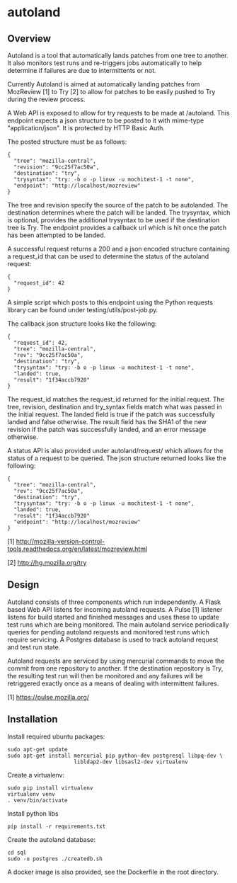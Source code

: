 autoland
========

Overview
--------

Autoland is a tool that automatically lands patches from one tree to another.
It also monitors test runs and re-triggers jobs automatically to help determine
if failures are due to intermittents or not.

Currently Autoland is aimed at automatically landing patches from MozReview [1]
to Try [2] to allow for patches to be easily pushed to Try during the review
process.

A Web API is exposed to allow for try requests to be made at /autoland. This
endpoint expects a json structure to be posted to it with mime-type
"application/json". It is protected by HTTP Basic Auth.

The posted structure must be as follows:


    {
      "tree": "mozilla-central",
      "revision": "9cc25f7ac50a",
      "destination": "try",
      "trysyntax": "try: -b o -p linux -u mochitest-1 -t none",
      "endpoint": "http://localhost/mozreview"
    }


The tree and revision specify the source of the patch to be autolanded. The
destination determines where the patch will be landed. The trysyntax, which is
optional, provides the additional trysyntax to be used if the destination tree
is Try. The endpoint provides a callback url which is hit once the patch has
been attempted to be landed.

A successful request returns a 200 and a json encoded structure containing a
request_id that can be used to determine the status of the autoland request:


    {
      "request_id": 42
    }


A simple script which posts to this endpoint using the Python requests library
can be found under testing/utils/post-job.py.

The callback json structure looks like the following:


    {
      "request_id": 42,
      "tree": "mozilla-central",
      "rev": "9cc25f7ac50a",
      "destination": "try",
      "trysyntax": "try: -b o -p linux -u mochitest-1 -t none",
      "landed": true,
      "result": "1f34accb7920"
    }


The request_id matches the request_id returned for the initial request. The
tree, revision, destination and try_syntax fields match what was passed in the
initial request. The landed field is true if the patch was successfully landed
and false otherwise. The result field has the SHA1 of the new revision if the
patch was successfully landed, and an error message otherwise.

A status API is also provided under autoland/request/<id> which allows for the
status of a request to be queried. The json structure returned looks like the
following:


    {
      "tree": "mozilla-central",
      "rev": "9cc25f7ac50a",
      "destination": "try",
      "trysyntax": "try: -b o -p linux -u mochitest-1 -t none",
      "landed": true,
      "result": "1f34accb7920"
      "endpoint": "http://localhost/mozreview"
    }


[1] http://mozilla-version-control-tools.readthedocs.org/en/latest/mozreview.html

[2] http://hg.mozilla.org/try


Design
------

Autoland consists of three components which run independently. A Flask based
Web API listens for incoming autoland requests. A Pulse [1] listener listens
for build started and finished messages and uses these to update test runs
which are being monitored. The main autoland service periodically queries for
pending autoland requests and monitored test runs which require servicing. A
Postgres database is used to track autoland request and test run state.

Autoland requests are serviced by using mercurial commands to move the commit
from one repository to another. If the destination repository is Try, the
resulting test run will then be monitored and any failures will be retriggered
exactly once as a means of dealing with intermittent failures.

[1] https://pulse.mozilla.org/

Installation
------------

Install required ubuntu packages:

    sudo apt-get update
    sudo apt-get install mercurial pip python-dev postgresql libpq-dev \
                         libldap2-dev libsasl2-dev virtualenv

Create a virtualenv:

    sudo pip install virtualenv
    virtualenv venv
    . venv/bin/activate

Install python libs

    pip install -r requirements.txt

Create the autoland database:

    cd sql
    sudo -u postgres ./createdb.sh

A docker image is also provided, see the Dockerfile in the root directory.

